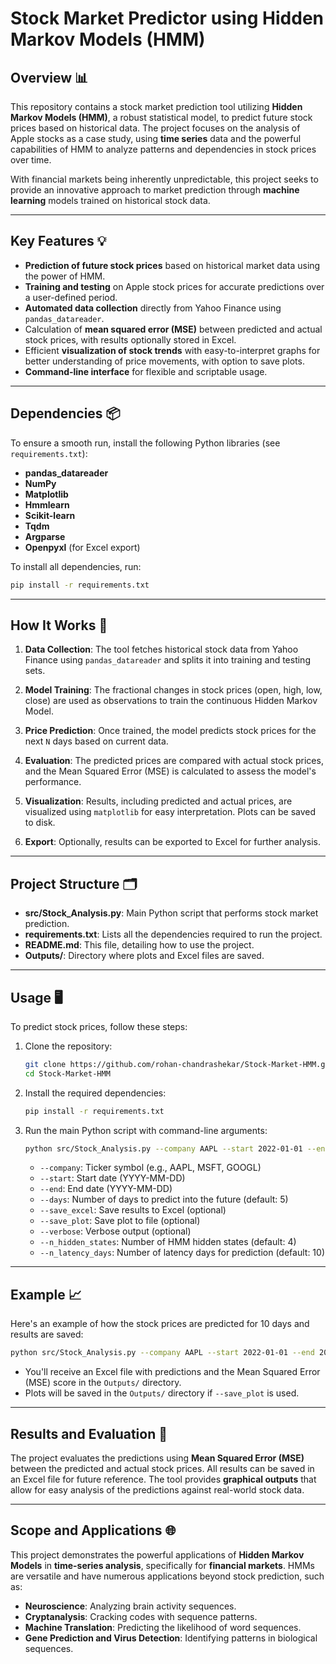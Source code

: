 # Stock Market Predictor using Hidden Markov Models (HMM)

## Overview 📊

This repository contains a stock market prediction tool utilizing **Hidden Markov Models (HMM)**, a robust statistical model, to predict future stock prices based on historical data. The project focuses on the analysis of Apple stocks as a case study, using **time series** data and the powerful capabilities of HMM to analyze patterns and dependencies in stock prices over time.

With financial markets being inherently unpredictable, this project seeks to provide an innovative approach to market prediction through **machine learning** models trained on historical stock data.

---

## Key Features 💡
- **Prediction of future stock prices** based on historical market data using the power of HMM.
- **Training and testing** on Apple stock prices for accurate predictions over a user-defined period.
- **Automated data collection** directly from Yahoo Finance using `pandas_datareader`.
- Calculation of **mean squared error (MSE)** between predicted and actual stock prices, with results optionally stored in Excel.
- Efficient **visualization of stock trends** with easy-to-interpret graphs for better understanding of price movements, with option to save plots.
- **Command-line interface** for flexible and scriptable usage.

---

## Dependencies 📦

To ensure a smooth run, install the following Python libraries (see `requirements.txt`):

- **pandas_datareader**
- **NumPy**
- **Matplotlib**
- **Hmmlearn**
- **Scikit-learn**
- **Tqdm**
- **Argparse**
- **Openpyxl** (for Excel export)

To install all dependencies, run:
```bash
pip install -r requirements.txt
```

---

## How It Works 🚀

1. **Data Collection**: The tool fetches historical stock data from Yahoo Finance using `pandas_datareader` and splits it into training and testing sets.
   
2. **Model Training**: The fractional changes in stock prices (open, high, low, close) are used as observations to train the continuous Hidden Markov Model.
   
3. **Price Prediction**: Once trained, the model predicts stock prices for the next `N` days based on current data.

4. **Evaluation**: The predicted prices are compared with actual stock prices, and the Mean Squared Error (MSE) is calculated to assess the model's performance. 

5. **Visualization**: Results, including predicted and actual prices, are visualized using `matplotlib` for easy interpretation. Plots can be saved to disk.

6. **Export**: Optionally, results can be exported to Excel for further analysis.

---

## Project Structure 🗂

- **src/Stock_Analysis.py**: Main Python script that performs stock market prediction.
- **requirements.txt**: Lists all the dependencies required to run the project.
- **README.md**: This file, detailing how to use the project.
- **Outputs/**: Directory where plots and Excel files are saved.

---

## Usage 🖥️

To predict stock prices, follow these steps:

1. Clone the repository:
   ```bash
   git clone https://github.com/rohan-chandrashekar/Stock-Market-HMM.git
   cd Stock-Market-HMM
   ```

2. Install the required dependencies:
   ```bash
   pip install -r requirements.txt
   ```

3. Run the main Python script with command-line arguments:
   ```bash
   python src/Stock_Analysis.py --company AAPL --start 2022-01-01 --end 2023-01-01 --days 10 --save_excel --save_plot --verbose
   ```
   - `--company`: Ticker symbol (e.g., AAPL, MSFT, GOOGL)
   - `--start`: Start date (YYYY-MM-DD)
   - `--end`: End date (YYYY-MM-DD)
   - `--days`: Number of days to predict into the future (default: 5)
   - `--save_excel`: Save results to Excel (optional)
   - `--save_plot`: Save plot to file (optional)
   - `--verbose`: Verbose output (optional)
   - `--n_hidden_states`: Number of HMM hidden states (default: 4)
   - `--n_latency_days`: Number of latency days for prediction (default: 10)

---

## Example 📈

Here's an example of how the stock prices are predicted for 10 days and results are saved:

```bash
python src/Stock_Analysis.py --company AAPL --start 2022-01-01 --end 2023-01-01 --days 10 --save_excel --save_plot --verbose
```

- You'll receive an Excel file with predictions and the Mean Squared Error (MSE) score in the `Outputs/` directory.
- Plots will be saved in the `Outputs/` directory if `--save_plot` is used.

---

## Results and Evaluation 🎯

The project evaluates the predictions using **Mean Squared Error (MSE)** between the predicted and actual stock prices. All results can be saved in an Excel file for future reference. The tool provides **graphical outputs** that allow for easy analysis of the predictions against real-world stock data.

---

## Scope and Applications 🌐

This project demonstrates the powerful applications of **Hidden Markov Models** in **time-series analysis**, specifically for **financial markets**. HMMs are versatile and have numerous applications beyond stock prediction, such as:
- **Neuroscience**: Analyzing brain activity sequences.
- **Cryptanalysis**: Cracking codes with sequence patterns.
- **Machine Translation**: Predicting the likelihood of word sequences.
- **Gene Prediction and Virus Detection**: Identifying patterns in biological sequences.
